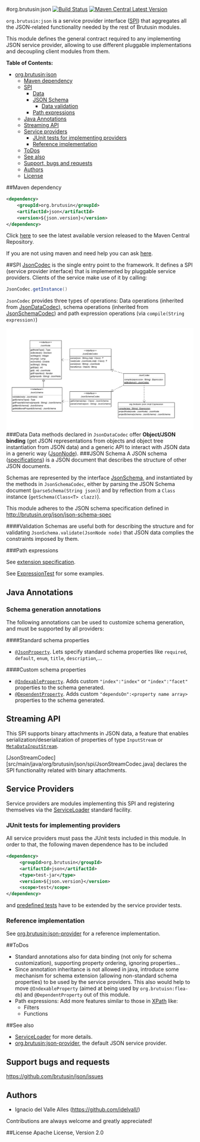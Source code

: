 #org.brutusin:json [![Build Status](https://api.travis-ci.org/brutusin/json.svg?branch=master)](https://travis-ci.org/brutusin/json) [![Maven Central Latest Version](https://maven-badges.herokuapp.com/maven-central/org.brutusin/json/badge.svg)](https://maven-badges.herokuapp.com/maven-central/org.brutusin/json/)

`org.brutusin:json` is a service provider interface ([SPI](http://en.wikipedia.org/wiki/Service_provider_interface)) that aggregates all the JSON-related functionality needed by the rest of Brutusin modules.

This module defines the general contract required to any implementing JSON service provider, allowing to use different pluggable implementations and decoupling client modules from them. 

**Table of Contents:** 

- [org.brutusin:json](#)
  - [Maven dependency](#maven-dependency)
  - [SPI](#spi)
    - [Data](#data)
    - [JSON Schema](#json-schema)
      - [Data validation](#data-validation)
    - [Path expressions](#path-expressions)
  - [Java Annotations](#java-annotations)
  - [Streaming API](#streaming-api)
  - [Service providers](#service-providers)
    - [JUnit tests for implementing providers](#junit-tests-for-implementing-providers)
    - [Reference implementation](#reference-implementation)
  - [ToDos](#todos)
  - [See also](#see-also)
  - [Support, bugs and requests](#support-bugs-and-requests)
  - [Authors](#authors)
  - [License](#license)
  
##Maven dependency 
```xml
<dependency>
    <groupId>org.brutusin</groupId>
    <artifactId>json</artifactId>
    <version>${json.version}</version>
</dependency>
```

Click [here](http://search.maven.org/#search%7Cga%7C1%7Cg%3A%22org.brutusin%22%20a%3A%22json%22) to see the latest available version released to the Maven Central Repository.

If you are not using maven and need help you can ask [here](https://github.com/brutusin/json/issues).

##SPI
[JsonCodec](src/main/java/org/brutusin/json/spi/JsonCodec.java) is the single entry point to the framework. It defines a SPI (service provider interface) that is implemented by pluggable service providers. Clients of the service make use of it by calling:
```java
JsonCodec.getInstance()
```
`JsonCodec` provides three types of operations: Data operations (inherited from [JsonDataCodec](src/main/java/org/brutusin/json/spi/JsonDataCodec.java)), schema operations (inherited from [JsonSchemaCodec](src/main/java/org/brutusin/json/spi/JsonSchemaCodec.java)) and path expression operations (via `compile(String expression)`)

![Class diagram](docs/class-model.png)
###Data
Data methods declared in `JsonDataCodec` offer **Object/JSON binding** (get JSON representations from objects and object tree instantiation from JSON data) and a generic API to interact with JSON data in a generic way ([JsonNode](src/main/java/org/brutusin/json/spi/JsonNode.java)).
###JSON Schema
A JSON schema ([specifications](http://json-schema.org/)) is a JSON document that describes the structure of other JSON documents. 

Schemas are represented by the interface [JsonSchema](src/main/java/org/brutusin/json/spi/JsonSchema.java), and instantiated by the methods in `JsonSchemaCodec`, either by parsing the JSON Schema document (`parseSchema(String json)`) and by reflection from a `Class` instance (`getSchema(Class<T> clazz)`).

This module adheres to the JSON schema specification defined in http://brutusin.org/json/json-schema-spec

####Validation
Schemas are useful both for describing the structure and for validating `JsonSchema.validate(JsonNode node)` that JSON data complies the constraints imposed by them.

###Path expressions

See [extension specification](schema.extension.md#path-expressions).

See [ExpressionTest](src/test/java/org/brutusin/json/spi/ExpressionTest.java) for some examples.

## Java Annotations
### Schema generation annotations
The following annotations can be used to customize schema generation, and must be supported by all providers:

####Standard schema properties
* [`@JsonProperty`](src/main/java/org/brutusin/json/annotations/JsonProperty.java). Lets specify standard schema properties like `required`, `default`, `enum`, `title`, `description`,...

####Custom schema properties
* [`@IndexableProperty`](src/main/java/org/brutusin/json/annotations/IndexableProperty.java). Adds custom `"index":"index"` or `"index":"facet"` properties to the schema generated.
* [`@DependentProperty`](src/main/java/org/brutusin/json/annotations/DependentProperty.java). Adds custom `"dependsOn":<property name array>` properties to the schema generated.

## Streaming API
This SPI supports binary attachments in JSON data, a feature that enables serialization/deserialization of properties of type `InputStream` or [`MetaDataInputStream`](https://github.com/brutusin/commons/blob/master/src/main/java/org/brutusin/commons/io/MetaDataInputStream.java).

[JsonStreamCodec][src/main/java/org/brutusin/json/spi/JsonStreamCodec.java] declares the SPI functionality related with binary attachments.

## Service Providers
Service providers are modules implementing this SPI and registering themselves via the [ServiceLoader](http://docs.oracle.com/javase/6/docs/api/java/util/ServiceLoader.html) standard facility. 
### JUnit tests for implementing providers
All service providers must pass the JUnit tests included in this module. In order to that, the following maven dependence has to be included
```xml
<dependency>
     <groupId>org.brutusin</groupId>
     <artifactId>json</artifactId>
     <type>test-jar</type>
     <version>${json.version}</version>
     <scope>test</scope>
</dependency>
```
and 
[predefined tests](https://github.com/brutusin/json/tree/master/src/test/java/org/brutusin/json/spi) have to be extended by the service provider tests.

### Reference implementation
See [org.brutusin:json-provider](https://github.com/brutusin/json-provider) for a reference implementation.

##ToDos
* Standard annotations also for data binding (not only for schema customization), supporting property ordering, ignoring properties...
* Since annotation inheritance is not allowed in java, introduce some mechanism for schema extension (allowing non-standard schema properties) to be used by the service providers. This also would help to move `@IndexableProperty` (aimed at being used by `org.brutuisn:flea-db`) and `@DependentProperty` out of this module.
* Path expressions: Add more features similar to those in [XPath](https://en.wikipedia.org/wiki/XPath) like: 
  * Filters
  * Functions 

##See also
* [ServiceLoader](http://docs.oracle.com/javase/6/docs/api/java/util/ServiceLoader.html) for more details.
* [org.brutusin:json-provider](https://github.com/brutusin/json-provider), the default JSON service provider.

## Support bugs and requests
https://github.com/brutusin/json/issues

## Authors

- Ignacio del Valle Alles (<https://github.com/idelvall/>)

Contributions are always welcome and greatly appreciated!

##License
Apache License, Version 2.0
